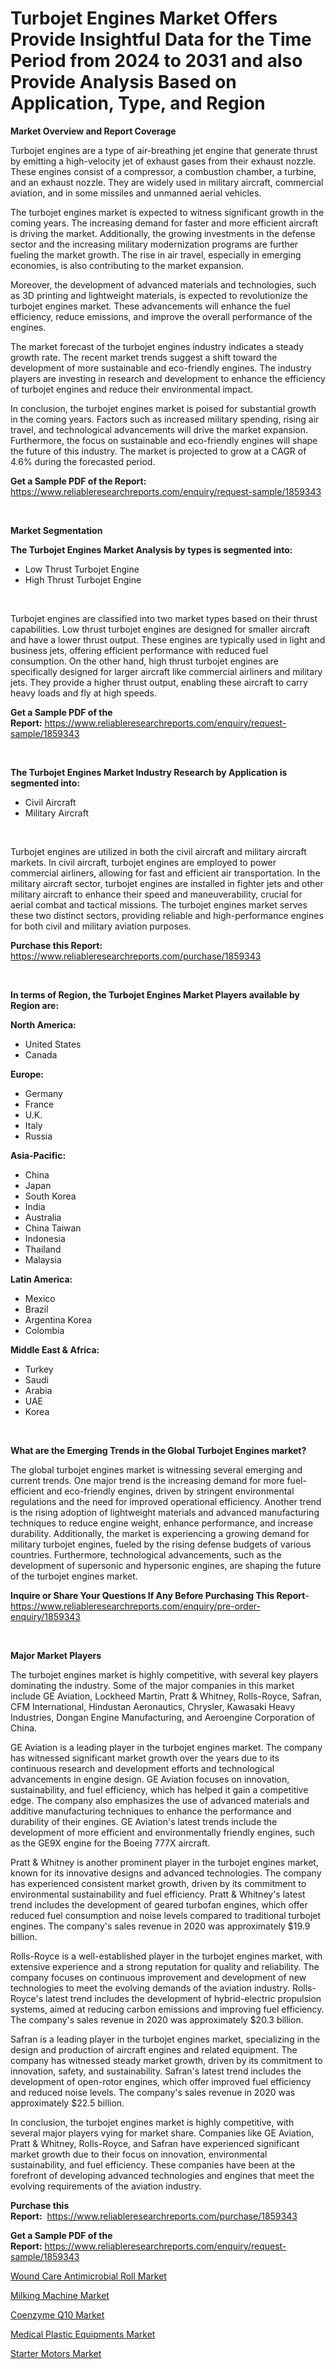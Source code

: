 <p><h1>Turbojet Engines Market Offers Provide Insightful Data for the Time Period from 2024 to 2031 and also Provide Analysis Based on Application, Type, and Region</h1></p><p><strong>Market Overview and Report Coverage</strong></p>
<p><p>Turbojet engines are a type of air-breathing jet engine that generate thrust by emitting a high-velocity jet of exhaust gases from their exhaust nozzle. These engines consist of a compressor, a combustion chamber, a turbine, and an exhaust nozzle. They are widely used in military aircraft, commercial aviation, and in some missiles and unmanned aerial vehicles.</p><p>The turbojet engines market is expected to witness significant growth in the coming years. The increasing demand for faster and more efficient aircraft is driving the market. Additionally, the growing investments in the defense sector and the increasing military modernization programs are further fueling the market growth. The rise in air travel, especially in emerging economies, is also contributing to the market expansion.</p><p>Moreover, the development of advanced materials and technologies, such as 3D printing and lightweight materials, is expected to revolutionize the turbojet engines market. These advancements will enhance the fuel efficiency, reduce emissions, and improve the overall performance of the engines.</p><p>The market forecast of the turbojet engines industry indicates a steady growth rate. The recent market trends suggest a shift toward the development of more sustainable and eco-friendly engines. The industry players are investing in research and development to enhance the efficiency of turbojet engines and reduce their environmental impact.</p><p>In conclusion, the turbojet engines market is poised for substantial growth in the coming years. Factors such as increased military spending, rising air travel, and technological advancements will drive the market expansion. Furthermore, the focus on sustainable and eco-friendly engines will shape the future of this industry. The market is projected to grow at a CAGR of 4.6% during the forecasted period.</p></p>
<p><strong>Get a Sample PDF of the Report:</strong> <a href="https://www.reliableresearchreports.com/enquiry/request-sample/1859343">https://www.reliableresearchreports.com/enquiry/request-sample/1859343</a></p>
<p>&nbsp;</p>
<p><strong>Market Segmentation</strong></p>
<p><strong>The Turbojet Engines Market Analysis by types is segmented into:</strong></p>
<p><ul><li>Low Thrust Turbojet Engine</li><li>High Thrust Turbojet Engine</li></ul></p>
<p>&nbsp;</p>
<p><p>Turbojet engines are classified into two market types based on their thrust capabilities. Low thrust turbojet engines are designed for smaller aircraft and have a lower thrust output. These engines are typically used in light and business jets, offering efficient performance with reduced fuel consumption. On the other hand, high thrust turbojet engines are specifically designed for larger aircraft like commercial airliners and military jets. They provide a higher thrust output, enabling these aircraft to carry heavy loads and fly at high speeds.</p></p>
<p><strong>Get a Sample PDF of the Report:</strong>&nbsp;<a href="https://www.reliableresearchreports.com/enquiry/request-sample/1859343">https://www.reliableresearchreports.com/enquiry/request-sample/1859343</a></p>
<p>&nbsp;</p>
<p><strong>The Turbojet Engines Market Industry Research by Application is segmented into:</strong></p>
<p><ul><li>Civil Aircraft</li><li>Military Aircraft</li></ul></p>
<p>&nbsp;</p>
<p><p>Turbojet engines are utilized in both the civil aircraft and military aircraft markets. In civil aircraft, turbojet engines are employed to power commercial airliners, allowing for fast and efficient air transportation. In the military aircraft sector, turbojet engines are installed in fighter jets and other military aircraft to enhance their speed and maneuverability, crucial for aerial combat and tactical missions. The turbojet engines market serves these two distinct sectors, providing reliable and high-performance engines for both civil and military aviation purposes.</p></p>
<p><strong>Purchase this Report:</strong>&nbsp; <a href="https://www.reliableresearchreports.com/purchase/1859343">https://www.reliableresearchreports.com/purchase/1859343</a></p>
<p>&nbsp;</p>
<p><strong>In terms of Region, the Turbojet Engines Market Players available by Region are:</strong></p>
<p>
    <p> <strong> North America: </strong>
        <ul>
            <li>United States</li>
            <li>Canada</li>
        </ul>
        </p> 
    <p> <strong> Europe: </strong>
        <ul>
            <li>Germany</li>
            <li>France</li>
            <li>U.K.</li>
            <li>Italy</li>
            <li>Russia</li>
        </ul>
        </p> 
    <p> <strong> Asia-Pacific: </strong>
        <ul>
            <li>China</li>
            <li>Japan</li>
            <li>South Korea</li>
            <li>India</li>
            <li>Australia</li>
            <li>China Taiwan</li>
            <li>Indonesia</li>
            <li>Thailand</li>
            <li>Malaysia</li>
        </ul>
        </p> 
    <p> <strong> Latin America: </strong>
        <ul>
            <li>Mexico</li>
            <li>Brazil</li>
            <li>Argentina Korea</li>
            <li>Colombia</li>
        </ul>
        </p> 
    <p> <strong> Middle East & Africa: </strong>
        <ul>
            <li>Turkey</li>
            <li>Saudi</li>
            <li>Arabia</li>
            <li>UAE</li>
            <li>Korea</li>
        </ul>
    </p>
    </p>
<p>&nbsp;</p>
<p><strong>What are the Emerging Trends in the Global Turbojet Engines market?</strong></p>
<p><p>The global turbojet engines market is witnessing several emerging and current trends. One major trend is the increasing demand for more fuel-efficient and eco-friendly engines, driven by stringent environmental regulations and the need for improved operational efficiency. Another trend is the rising adoption of lightweight materials and advanced manufacturing techniques to reduce engine weight, enhance performance, and increase durability. Additionally, the market is experiencing a growing demand for military turbojet engines, fueled by the rising defense budgets of various countries. Furthermore, technological advancements, such as the development of supersonic and hypersonic engines, are shaping the future of the turbojet engines market.</p></p>
<p><strong>Inquire or Share Your Questions If Any Before Purchasing This Report</strong>- <a href="https://www.reliableresearchreports.com/enquiry/pre-order-enquiry/1859343">https://www.reliableresearchreports.com/enquiry/pre-order-enquiry/1859343</a></p>
<p>&nbsp;</p>
<p><strong>Major Market Players</strong></p>
<p><p>The turbojet engines market is highly competitive, with several key players dominating the industry. Some of the major companies in this market include GE Aviation, Lockheed Martin, Pratt & Whitney, Rolls-Royce, Safran, CFM International, Hindustan Aeronautics, Chrysler, Kawasaki Heavy Industries, Dongan Engine Manufacturing, and Aeroengine Corporation of China.</p><p>GE Aviation is a leading player in the turbojet engines market. The company has witnessed significant market growth over the years due to its continuous research and development efforts and technological advancements in engine design. GE Aviation focuses on innovation, sustainability, and fuel efficiency, which has helped it gain a competitive edge. The company also emphasizes the use of advanced materials and additive manufacturing techniques to enhance the performance and durability of their engines. GE Aviation's latest trends include the development of more efficient and environmentally friendly engines, such as the GE9X engine for the Boeing 777X aircraft.</p><p>Pratt & Whitney is another prominent player in the turbojet engines market, known for its innovative designs and advanced technologies. The company has experienced consistent market growth, driven by its commitment to environmental sustainability and fuel efficiency. Pratt & Whitney's latest trend includes the development of geared turbofan engines, which offer reduced fuel consumption and noise levels compared to traditional turbojet engines. The company's sales revenue in 2020 was approximately $19.9 billion.</p><p>Rolls-Royce is a well-established player in the turbojet engines market, with extensive experience and a strong reputation for quality and reliability. The company focuses on continuous improvement and development of new technologies to meet the evolving demands of the aviation industry. Rolls-Royce's latest trend includes the development of hybrid-electric propulsion systems, aimed at reducing carbon emissions and improving fuel efficiency. The company's sales revenue in 2020 was approximately $20.3 billion.</p><p>Safran is a leading player in the turbojet engines market, specializing in the design and production of aircraft engines and related equipment. The company has witnessed steady market growth, driven by its commitment to innovation, safety, and sustainability. Safran's latest trend includes the development of open-rotor engines, which offer improved fuel efficiency and reduced noise levels. The company's sales revenue in 2020 was approximately $22.5 billion.</p><p>In conclusion, the turbojet engines market is highly competitive, with several major players vying for market share. Companies like GE Aviation, Pratt & Whitney, Rolls-Royce, and Safran have experienced significant market growth due to their focus on innovation, environmental sustainability, and fuel efficiency. These companies have been at the forefront of developing advanced technologies and engines that meet the evolving requirements of the aviation industry.</p></p>
<p><strong>Purchase this Report:</strong>&nbsp;&nbsp;<a href="https://www.reliableresearchreports.com/purchase/1859343">https://www.reliableresearchreports.com/purchase/1859343</a></p>
<p></p>
<p><strong>Get a Sample PDF of the Report:</strong>&nbsp;<a href="https://www.reliableresearchreports.com/enquiry/request-sample/1859343">https://www.reliableresearchreports.com/enquiry/request-sample/1859343</a></p>
<p><p><a href="https://medium.com/@sharonoliver1954/wound-care-antimicrobial-roll-market-insights-into-market-cagr-market-trends-and-growth-795f01aa2028">Wound Care Antimicrobial Roll Market</a></p><p><a href="https://github.com/castoriffic/Market-Research-Report-List-2/blob/main/milking-machine-market.md">Milking Machine Market</a></p><p><a href="https://www.linkedin.com/pulse/coenzyme-q10-market-research-report-provides-thorough-industry-t4nse/">Coenzyme Q10 Market</a></p><p><a href="https://medium.com/@sharonoliver1954/medical-plastic-equipments-market-the-key-to-successful-business-strategy-forecast-till-2030-42da1ea2e773">Medical Plastic Equipments Market</a></p><p><a href="https://github.com/mabutironaldo/Market-Research-Report-List-2/blob/main/starter-motors-market.md">Starter Motors Market</a></p></p>